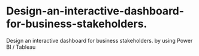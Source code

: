 # Design-an-interactive-dashboard-for-business-stakeholders.
Design an interactive dashboard for business stakeholders. by using Power BI / Tableau

